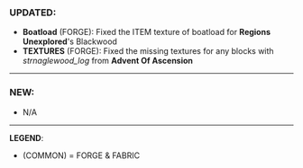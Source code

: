 ### UPDATED:
- **Boatload** (FORGE): Fixed the ITEM texture of boatload for **Regions Unexplored**'s Blackwood 
- **TEXTURES** (FORGE): Fixed the missing textures for any blocks with _strnaglewood_log_ from **Advent Of Ascension**

---

### NEW:
- N/A

---

**LEGEND**:
- (COMMON) = FORGE & FABRIC